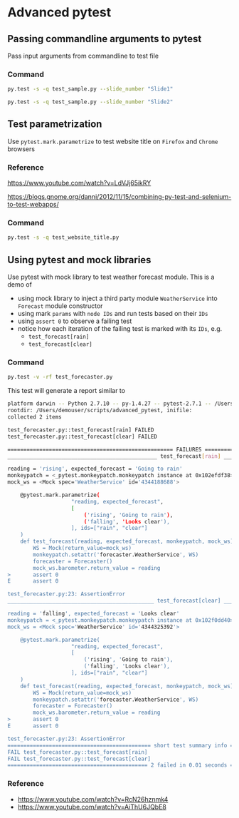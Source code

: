 # Advanced pytest
## Passing commandline arguments to pytest
Pass input arguments from commandline to test file
### Command
```sh
py.test -s -q test_sample.py --slide_number "Slide1"

py.test -s -q test_sample.py --slide_number "Slide2"
```
## Test parametrization
Use `pytest.mark.parametrize` to test website title on `Firefox` and `Chrome` browsers
### Reference
https://www.youtube.com/watch?v=LdVJj65ikRY

https://blogs.gnome.org/danni/2012/11/15/combining-py-test-and-selenium-to-test-webapps/
### Command
```sh
py.test -s -q test_website_title.py
```
## Using pytest and mock libraries
Use pytest with mock library to test weather forecast module. This is a demo of 
* using mock library to inject a third party module `WeatherService` into `Forecast` module constructor
* using mark `params` with `node IDs` and run tests based on their `IDs`
* using `assert 0` to observe a failing test
* notice how each iteration of the failing test is marked with its `IDs`, e.g.
  * `test_forecast[rain]`
  * `test_forecast[clear]`

### Command
```sh
py.test -v -rf test_forecaster.py
```
This test will generate a report similar to
```sh
platform darwin -- Python 2.7.10 -- py-1.4.27 -- pytest-2.7.1 -- /Users/demouser/anaconda/bin/python
rootdir: /Users/demouser/scripts/advanced_pytest, inifile:
collected 2 items

test_forecaster.py::test_forecast[rain] FAILED
test_forecaster.py::test_forecast[clear] FAILED

==================================================== FAILURES =====================================================
_______________________________________________ test_forecast[rain] _______________________________________________

reading = 'rising', expected_forecast = 'Going to rain'
monkeypatch = <_pytest.monkeypatch.monkeypatch instance at 0x102efdf38>
mock_ws = <Mock spec='WeatherService' id='4344188688'>

    @pytest.mark.parametrize(
                    "reading, expected_forecast",
                    [
                        ('rising', 'Going to rain'),
                        ('falling', 'Looks clear'),
                    ], ids=["rain", "clear"]
    )
    def test_forecast(reading, expected_forecast, monkeypatch, mock_ws):
        WS = Mock(return_value=mock_ws)
        monkeypatch.setattr('forecaster.WeatherService', WS)
        forecaster = Forecaster()
        mock_ws.barometer.return_value = reading
>       assert 0
E       assert 0

test_forecaster.py:23: AssertionError
______________________________________________ test_forecast[clear] _______________________________________________

reading = 'falling', expected_forecast = 'Looks clear'
monkeypatch = <_pytest.monkeypatch.monkeypatch instance at 0x102f0dd40>
mock_ws = <Mock spec='WeatherService' id='4344325392'>

    @pytest.mark.parametrize(
                    "reading, expected_forecast",
                    [
                        ('rising', 'Going to rain'),
                        ('falling', 'Looks clear'),
                    ], ids=["rain", "clear"]
    )
    def test_forecast(reading, expected_forecast, monkeypatch, mock_ws):
        WS = Mock(return_value=mock_ws)
        monkeypatch.setattr('forecaster.WeatherService', WS)
        forecaster = Forecaster()
        mock_ws.barometer.return_value = reading
>       assert 0
E       assert 0

test_forecaster.py:23: AssertionError
============================================= short test summary info =============================================
FAIL test_forecaster.py::test_forecast[rain]
FAIL test_forecaster.py::test_forecast[clear]
============================================ 2 failed in 0.01 seconds =============================================
```
### Reference
* https://www.youtube.com/watch?v=RcN26hznmk4
* https://www.youtube.com/watch?v=AiThU6JQbE8

